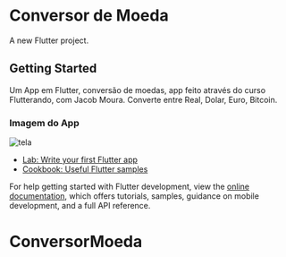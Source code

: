 # Conversor de Moeda
A new Flutter project.

## Getting Started

Um App em Flutter, conversão de moedas, app feito através do curso Flutterando, com Jacob Moura.
Converte entre Real, Dolar, Euro, Bitcoin.
### Imagem do App

![tela](https://github.com/franklinrosa/ConversorMoeda/assets/97204342/b9c98bf3-1fa5-489e-8d1f-786bc2bbf143)

- [Lab: Write your first Flutter app](https://docs.flutter.dev/get-started/codelab)
- [Cookbook: Useful Flutter samples](https://docs.flutter.dev/cookbook)

For help getting started with Flutter development, view the
[online documentation](https://docs.flutter.dev/), which offers tutorials,
samples, guidance on mobile development, and a full API reference.
# ConversorMoeda
